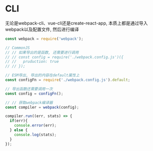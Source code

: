 # CLI
无论是webpack-cli、vue-cli还是create-react-app, 本质上都是通过导入webpack以及配置文件, 然后进行编译

```js
const webpack = require('webpack');

// CommonJS
// // 如果导出的是函数, 还需要进行调用
// // const config = require('./webpack.config.js')({
// //   pruduction: true
// // });

// ESM导出, 导出的内容在default属性上
const configFn = require('./webpack.config.js').default;

// 导出函数还需要调用一次
const config = configFn();

// // 获取webpack编译器
const compiler = webpack(config);

compiler.run((err, stats) => {
  if(err){
    console.error(err);
  } else {
    console.log(stats);
  }
});
```